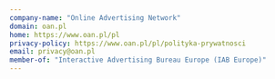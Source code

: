 ```yaml
---
company-name: "Online Advertising Network"
domain: oan.pl
home: https://www.oan.pl/pl
privacy-policy: https://www.oan.pl/pl/polityka-prywatnosci
email: privacy@oan.pl
member-of: "Interactive Advertising Bureau Europe (IAB Europe)"
---
```




